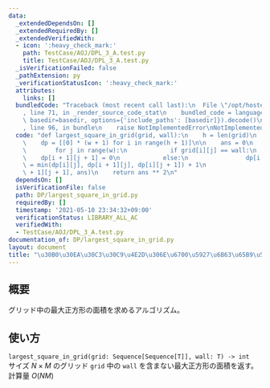 ```yaml
---
data:
  _extendedDependsOn: []
  _extendedRequiredBy: []
  _extendedVerifiedWith:
  - icon: ':heavy_check_mark:'
    path: TestCase/AOJ/DPL_3_A.test.py
    title: TestCase/AOJ/DPL_3_A.test.py
  _isVerificationFailed: false
  _pathExtension: py
  _verificationStatusIcon: ':heavy_check_mark:'
  attributes:
    links: []
  bundledCode: "Traceback (most recent call last):\n  File \"/opt/hostedtoolcache/Python/3.10.1/x64/lib/python3.10/site-packages/onlinejudge_verify/documentation/build.py\"\
    , line 71, in _render_source_code_stat\n    bundled_code = language.bundle(stat.path,\
    \ basedir=basedir, options={'include_paths': [basedir]}).decode()\n  File \"/opt/hostedtoolcache/Python/3.10.1/x64/lib/python3.10/site-packages/onlinejudge_verify/languages/python.py\"\
    , line 96, in bundle\n    raise NotImplementedError\nNotImplementedError\n"
  code: "def largest_square_in_grid(grid, wall):\n    h = len(grid)\n    w = len(grid[0])\n\
    \    dp = [[0] * (w + 1) for i in range(h + 1)]\n\n    ans = 0\n    for i in range(h):\n\
    \        for j in range(w):\n            if grid[i][j] == wall:\n            \
    \    dp[i + 1][j + 1] = 0\n            else:\n                dp[i + 1][j + 1]\
    \ = min(dp[i][j], dp[i + 1][j], dp[i][j + 1]) + 1\n                ans = max(dp[i\
    \ + 1][j + 1], ans)\n    return ans ** 2\n"
  dependsOn: []
  isVerificationFile: false
  path: DP/largest_square_in_grid.py
  requiredBy: []
  timestamp: '2021-05-10 23:34:32+09:00'
  verificationStatus: LIBRARY_ALL_AC
  verifiedWith:
  - TestCase/AOJ/DPL_3_A.test.py
documentation_of: DP/largest_square_in_grid.py
layout: document
title: "\u30B0\u30EA\u30C3\u30C9\u4E2D\u306E\u6700\u5927\u6B63\u65B9\u5F62"
---
```


## 概要
グリッド中の最大正方形の面積を求めるアルゴリズム。

## 使い方
`largest_square_in_grid(grid: Sequence[Sequence[T]], wall: T) -> int`  
サイズ $N \times M$ のグリッド `grid` 中の `wall` を含まない最大正方形の面積を返す。計算量 $O(NM)$
